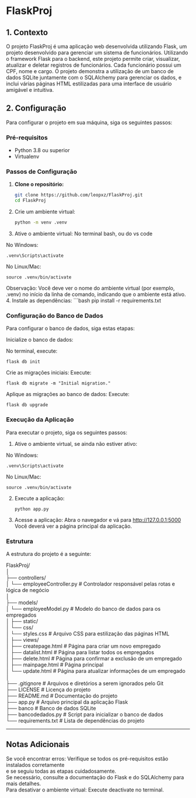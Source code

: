 # FlaskProj

## 1. Contexto

O projeto FlaskProj é uma aplicação web desenvolvida utilizando Flask, um projeto desenvolvido para gerenciar um sistema de funcionários. Utilizando o framework Flask para o backend, este projeto permite criar, visualizar, atualizar e deletar registros de funcionários. Cada funcionário possui um CPF, nome e cargo. O projeto demonstra a utilização de um banco de dados SQLite juntamente com o SQLAlchemy para gerenciar os dados, e inclui várias páginas HTML estilizadas para uma interface de usuário amigável e intuitiva.

## 2. Configuração

Para configurar o projeto em sua máquina, siga os seguintes passos:

### Pré-requisitos

- Python 3.8 ou superior
- Virtualenv

### Passos de Configuração

1. **Clone o repositório:**
   ```bash
   git clone https://github.com/leopxz/FlaskProj.git
   cd FlaskProj

2. Crie um ambiente virtual:
    ```bash
   python -m venv .venv
   
4. Ative o ambiente virtual:
No terminal bash, ou do vs code

No Windows:

    .venv\Scripts\activate

No Linux/Mac:
   
    source .venv/bin/activate

Observação: Você deve ver o nome do ambiente virtual (por exemplo, .venv) no início da linha de comando, indicando que o ambiente está ativo.
4. Instale as dependências:
     ```bash
   pip install -r requirements.txt


### Configuração do Banco de Dados

Para configurar o banco de dados, siga estas etapas:

Inicialize o banco de dados:

No terminal, execute:

    flask db init
    
Crie as migrações iniciais:
Execute:
    
    flask db migrate -m "Initial migration."

Aplique as migrações ao banco de dados:
Execute:
    
    flask db upgrade


### Execução da Aplicação

Para executar o projeto, siga os seguintes passos:
1. Ative o ambiente virtual, se ainda não estiver ativo:

No Windows:

    .venv\Scripts\activate

No Linux/Mac:

    source .venv/bin/activate

2. Execute a aplicação:

       python app.py

3. Acesse a aplicação:
Abra o navegador e vá para http://127.0.0.1:5000 Você deverá ver a página principal da aplicação.

### Estrutura
A estrutura do projeto é a seguinte:

FlaskProj/<br>
│<br>
├── controllers/<br>
│   └── employeeController.py # Controlador responsável pelas rotas e lógica de negócio<br>
│<br>
├── models/<br>
│   └── employeeModel.py # Modelo do banco de dados para os empregados<br>
│
├── static/<br>
│   └── css/<br>
│       └── styles.css # Arquivo CSS para estilização das páginas HTML<br>
│
├── views/<br>
│   ├── createpage.html # Página para criar um novo empregado<br>
│   ├── datalist.html # Página para listar todos os empregados<br>
│   ├── delete.html # Página para confirmar a exclusão de um empregado<br>
│   ├── mainpage.html # Página principal<br>
│   └── update.html # Página para atualizar informações de um empregado<br>
│<br>
├── .gitignore # Arquivos e diretórios a serem ignorados pelo Git<br>
├── LICENSE # Licença do projeto<br>
├── README.md # Documentação do projeto<br>
├── app.py # Arquivo principal da aplicação Flask<br>
├── banco # Banco de dados SQLite<br>
├── bancodedados.py # Script para inicializar o banco de dados<br>
└── requirements.txt # Lista de dependências do projeto<br>

---

## Notas Adicionais
Se você encontrar erros: Verifique se todos os pré-requisitos estão instalados corretamente<br> e se seguiu todas as etapas cuidadosamente.<br> Se necessário, consulte a documentação do Flask e do SQLAlchemy para mais detalhes.<br>
Para desativar o ambiente virtual: Execute deactivate no terminal.
